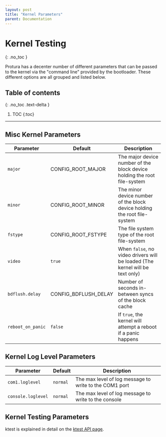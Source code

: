 ```yaml
---
layout: post
title: "Kernel Parameters"
parent: Documentation
---
```


Kernel Testing
==============
{: .no_toc }

Protura has a decenter number of different parameters that can be passed to the
kernel via the "command line" provided by the bootloader. These different
options are all grouped and listed below.

## Table of contents
{: .no_toc .text-delta }

1. TOC
{:toc}

---

Misc Kernel Parameters
----------------------

| Parameter | Default | Description |
| --- | --- | --- |
| `major` | CONFIG_ROOT_MAJOR | The major device number of the block device holding the root file-system |
| `minor` | CONFIG_ROOT_MINOR | The minor device number of the block device holding the root file-system |
| `fstype` | CONFIG_ROOT_FSTYPE | The file system type of the root file-system |
| `video` | `true` | When `false`, no video drivers will be loaded (The kernel will be text only) |
| `bdflush.delay` | CONFIG_BDFLUSH_DELAY | Number of seconds in-between syncs of the block cache |
| `reboot_on_panic` | `false` | If `true`, the kernel will attempt a reboot if a panic happens |

Kernel Log Level Parameters
---------------------------

| Parameter | Default | Description |
| --- | --- | --- |
| `com1.loglevel` | `normal` | The max level of log message to write to the COM1 port |
| `console.loglevel` | `normal` | The max level of log message to write to the console |

Kernel Testing Parameters
-------------------------

ktest is explained in detail on the [ktest API page](api/ktest.md).
